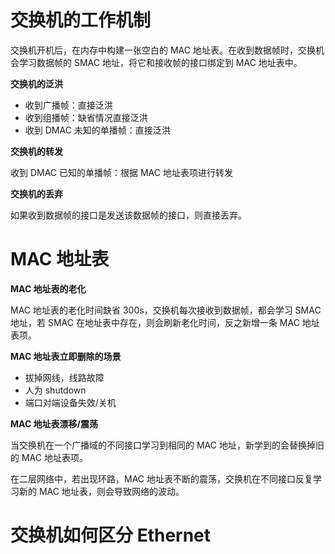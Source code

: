 # 交换机的工作机制
交换机开机后，在内存中构建一张空白的 MAC 地址表。在收到数据帧时，交换机会学习数据帧的 SMAC 地址，将它和接收帧的接口绑定到 MAC 地址表中。

**交换机的泛洪**

- 收到广播帧：直接泛洪
- 收到组播帧：缺省情况直接泛洪
- 收到 DMAC 未知的单播帧：直接泛洪

**交换机的转发**

收到 DMAC 已知的单播帧：根据 MAC 地址表项进行转发

**交换机的丢弃**

如果收到数据帧的接口是发送该数据帧的接口，则直接丢弃。

# MAC 地址表
**MAC 地址表的老化**

MAC 地址表的老化时间缺省 300s，交换机每次接收到数据帧，都会学习 SMAC 地址，若 SMAC 在地址表中存在，则会刷新老化时间，反之新增一条 MAC 地址表项。

**MAC 地址表立即删除的场景**

- 拔掉网线，线路故障
- 人为 shutdown
- 端口对端设备失效/关机

**MAC 地址表漂移/震荡**

当交换机在一个广播域的不同接口学习到相同的 MAC 地址，新学到的会替换掉旧的 MAC 地址表项。

在二层网络中，若出现环路，MAC 地址表不断的震荡，交换机在不同接口反复学习新的 MAC 地址表，则会导致网络的波动。

# 交换机如何区分 Ethernet
